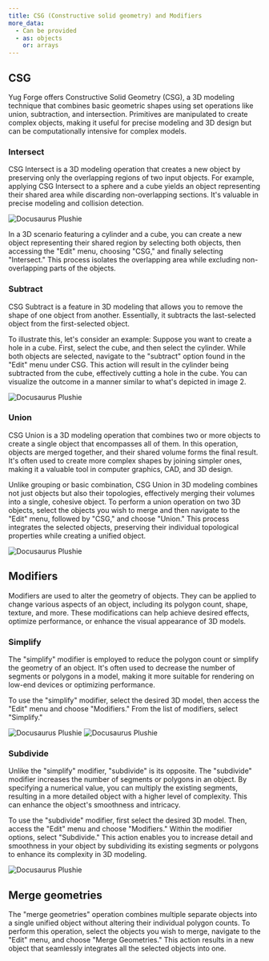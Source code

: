 ```yaml
---
title: CSG (Constructive solid geometry) and Modifiers
more_data:
  - Can be provided
  - as: objects
    or: arrays
---
```


## CSG

Yug Forge offers Constructive Solid Geometry (CSG), a 3D modeling technique that combines basic geometric shapes using set operations like union, subtraction, and intersection. Primitives are manipulated to create complex objects, making it useful for precise modeling and 3D design but can be computationally intensive for complex models.

### Intersect

CSG Intersect is a 3D modeling operation that creates a new object by preserving only the overlapping regions of two input objects. For example, applying CSG Intersect to a sphere and a cube yields an object representing their shared area while discarding non-overlapping sections. It's valuable in precise modeling and collision detection.

![Docusaurus Plushie](/img/pages/int.jpg)

In a 3D scenario featuring a cylinder and a cube, you can create a new object representing their shared region by selecting both objects, then accessing the "Edit" menu, choosing "CSG," and finally selecting "Intersect." This process isolates the overlapping area while excluding non-overlapping parts of the objects.

### Subtract

CSG Subtract is a feature in 3D modeling that allows you to remove the shape of one object from another. Essentially, it subtracts the last-selected object from the first-selected object.

To illustrate this, let's consider an example: Suppose you want to create a hole in a cube. First, select the cube, and then select the cylinder. While both objects are selected, navigate to the "subtract" option found in the "Edit" menu under CSG. This action will result in the cylinder being subtracted from the cube, effectively cutting a hole in the cube. You can visualize the outcome in a manner similar to what's depicted in image 2.

![Docusaurus Plushie](/img/pages/sub.jpg)

### Union

CSG Union is a 3D modeling operation that combines two or more objects to create a single object that encompasses all of them. In this operation, objects are merged together, and their shared volume forms the final result. It's often used to create more complex shapes by joining simpler ones, making it a valuable tool in computer graphics, CAD, and 3D design.

Unlike grouping or basic combination, CSG Union in 3D modeling combines not just objects but also their topologies, effectively merging their volumes into a single, cohesive object. To perform a union operation on two 3D objects, select the objects you wish to merge and then navigate to the "Edit" menu, followed by "CSG," and choose "Union." This process integrates the selected objects, preserving their individual topological properties while creating a unified object.

![Docusaurus Plushie](/img/pages/union.jpg)

## Modifiers

Modifiers are used to alter the geometry of objects. They can be applied to change various aspects of an object, including its polygon count, shape, texture, and more. These modifications can help achieve desired effects, optimize performance, or enhance the visual appearance of 3D models.

### Simplify

The "simplify" modifier is employed to reduce the polygon count or simplify the geometry of an object. It's often used to decrease the number of segments or polygons in a model, making it more suitable for rendering on low-end devices or optimizing performance.

To use the "simplify" modifier, select the desired 3D model, then access the "Edit" menu and choose "Modifiers." From the list of modifiers, select "Simplify."

![Docusaurus Plushie](/img/pages/Simplify.jpg) ![Docusaurus Plushie](/img/pages/Simplify2.jpg)

### Subdivide

Unlike the "simplify" modifier, "subdivide" is its opposite. The "subdivide" modifier increases the number of segments or polygons in an object. By specifying a numerical value, you can multiply the existing segments, resulting in a more detailed object with a higher level of complexity. This can enhance the object's smoothness and intricacy.

To use the "subdivide" modifier, first select the desired 3D model. Then, access the "Edit" menu and choose "Modifiers." Within the modifier options, select "Subdivide." This action enables you to increase detail and smoothness in your object by subdividing its existing segments or polygons to enhance its complexity in 3D modeling.

![Docusaurus Plushie](/img/pages/torus2.jpg)

## Merge geometries 

The "merge geometries" operation combines multiple separate objects into a single unified object without altering their individual polygon counts. To perform this operation, select the objects you wish to merge, navigate to the "Edit" menu, and choose "Merge Geometries." This action results in a new object that seamlessly integrates all the selected objects into one.

